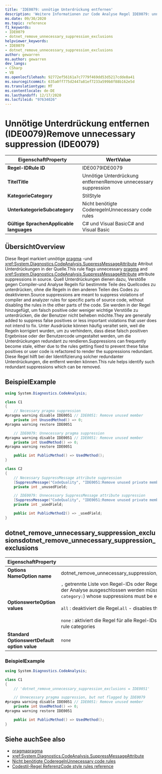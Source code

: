 ```yaml
---
title: 'IDE0079: unnötige Unterdrückung entfernen'
description: 'Weitere Informationen zur Code Analyse Regel IDE0079: unnötige Unterdrückung entfernen'
ms.date: 09/30/2020
ms.topic: reference
f1_keywords:
- IDE0079
- dotnet_remove_unnecessary_suppression_exclusions
helpviewer_keywords:
- IDE0079
- dotnet_remove_unnecessary_suppression_exclusions
author: gewarren
ms.author: gewarren
dev_langs:
- CSharp
- VB
ms.openlocfilehash: 92772ef56161a7c7779f469dd53d5217cdde8a41
ms.sourcegitcommit: 635a0ff775d2447a81ef7233a599b8f88b162e5d
ms.translationtype: MT
ms.contentlocale: de-DE
ms.lasthandoff: 12/17/2020
ms.locfileid: "97634026"
---
```

# <a name="remove-unnecessary-suppression-ide0079"></a><span data-ttu-id="92902-103">Unnötige Unterdrückung entfernen (IDE0079)</span><span class="sxs-lookup"><span data-stu-id="92902-103">Remove unnecessary suppression (IDE0079)</span></span>

|<span data-ttu-id="92902-104">Eigenschaft</span><span class="sxs-lookup"><span data-stu-id="92902-104">Property</span></span>|<span data-ttu-id="92902-105">Wert</span><span class="sxs-lookup"><span data-stu-id="92902-105">Value</span></span>|
|-|-|
| <span data-ttu-id="92902-106">**Regel-ID**</span><span class="sxs-lookup"><span data-stu-id="92902-106">**Rule ID**</span></span> | <span data-ttu-id="92902-107">IDE0079</span><span class="sxs-lookup"><span data-stu-id="92902-107">IDE0079</span></span> |
| <span data-ttu-id="92902-108">**Titel**</span><span class="sxs-lookup"><span data-stu-id="92902-108">**Title**</span></span> | <span data-ttu-id="92902-109">Unnötige Unterdrückung entfernen</span><span class="sxs-lookup"><span data-stu-id="92902-109">Remove unnecessary suppression</span></span> |
| <span data-ttu-id="92902-110">**Kategorie**</span><span class="sxs-lookup"><span data-stu-id="92902-110">**Category**</span></span> | <span data-ttu-id="92902-111">Stil</span><span class="sxs-lookup"><span data-stu-id="92902-111">Style</span></span> |
| <span data-ttu-id="92902-112">**Unterkategorie**</span><span class="sxs-lookup"><span data-stu-id="92902-112">**Subcategory**</span></span> | <span data-ttu-id="92902-113">Nicht benötigte Coderegeln</span><span class="sxs-lookup"><span data-stu-id="92902-113">Unnecessary code rules</span></span> |
| <span data-ttu-id="92902-114">**Gültige Sprachen**</span><span class="sxs-lookup"><span data-stu-id="92902-114">**Applicable languages**</span></span> | <span data-ttu-id="92902-115">C# und Visual Basic</span><span class="sxs-lookup"><span data-stu-id="92902-115">C# and Visual Basic</span></span> |

## <a name="overview"></a><span data-ttu-id="92902-116">Übersicht</span><span class="sxs-lookup"><span data-stu-id="92902-116">Overview</span></span>

<span data-ttu-id="92902-117">Diese Regel markiert unnötige [pragma](../../../csharp/language-reference/preprocessor-directives/preprocessor-pragma-warning.md) -und <xref:System.Diagnostics.CodeAnalysis.SuppressMessageAttribute> Attribut Unterdrückungen in der Quelle.</span><span class="sxs-lookup"><span data-stu-id="92902-117">This rule flags unnecessary [pragma](../../../csharp/language-reference/preprocessor-directives/preprocessor-pragma-warning.md) and <xref:System.Diagnostics.CodeAnalysis.SuppressMessageAttribute> attribute suppressions in source.</span></span> <span data-ttu-id="92902-118">Quell Unterdrückungen dienen dazu, Verstöße gegen Compiler-und Analyse Regeln für bestimmte Teile des Quellcodes zu unterdrücken, ohne die Regeln in den anderen Teilen des Codes zu deaktivieren.</span><span class="sxs-lookup"><span data-stu-id="92902-118">Source suppressions are meant to suppress violations of compiler and analyzer rules for specific parts of source code, without disabling the rules in the other parts of the code.</span></span> <span data-ttu-id="92902-119">Sie werden in der Regel hinzugefügt, um falsch positive oder weniger wichtige Verstöße zu unterdrücken, die der Benutzer nicht beheben möchte.</span><span class="sxs-lookup"><span data-stu-id="92902-119">They are generally added to suppress false positives or less important violations that user does not intend to fix.</span></span> <span data-ttu-id="92902-120">Unter Ausdrücke können häufig veraltet sein, weil die Regeln korrigiert wurden, um zu verhindern, dass diese falsch positiven Ergebnisse oder der Benutzercode umgestaltet werden, um die Unterdrückungen redundant zu rendieren.</span><span class="sxs-lookup"><span data-stu-id="92902-120">Suppressions can frequently become stale, either due to the rules getting fixed to prevent these false positives or user code is refactored to render the suppressions redundant.</span></span> <span data-ttu-id="92902-121">Diese Regel hilft bei der Identifizierung solcher redundanter Unterdrückungen, die entfernt werden können.</span><span class="sxs-lookup"><span data-stu-id="92902-121">This rule helps identify such redundant suppressions which can be removed.</span></span>

## <a name="example"></a><span data-ttu-id="92902-122">Beispiel</span><span class="sxs-lookup"><span data-stu-id="92902-122">Example</span></span>

```csharp
using System.Diagnostics.CodeAnalysis;

class C1
{
    // Necessary pragma suppression
#pragma warning disable IDE0051 // IDE0051: Remove unused member
    private int UnusedMethod() => 0;
#pragma warning restore IDE0051

    // IDE0079: Unnecessary pragma suppression
#pragma warning disable IDE0051 // IDE0051: Remove unused member
    private int UsedMethod() => 0;
#pragma warning restore IDE0051

    public int PublicMethod() => UsedMethod();
}

class C2
{
    // Necessary SuppressMessage attribute suppression
    [SuppressMessage("CodeQuality", "IDE0051:Remove unused private members", Justification = "<Pending>")]
    private int _unusedField;

    // IDE0079: Unnecessary SuppressMessage attribute suppression
    [SuppressMessage("CodeQuality", "IDE0051:Remove unused private members", Justification = "<Pending>")]
    private int _usedField;

    public int PublicMethod2() => _usedField;
}
```

## <a name="dotnet_remove_unnecessary_suppression_exclusions"></a><span data-ttu-id="92902-123">dotnet_remove_unnecessary_suppression_exclusions</span><span class="sxs-lookup"><span data-stu-id="92902-123">dotnet_remove_unnecessary_suppression_exclusions</span></span>

|<span data-ttu-id="92902-124">Eigenschaft</span><span class="sxs-lookup"><span data-stu-id="92902-124">Property</span></span>|<span data-ttu-id="92902-125">Wert</span><span class="sxs-lookup"><span data-stu-id="92902-125">Value</span></span>|
|-|-|
| <span data-ttu-id="92902-126">**Options Name**</span><span class="sxs-lookup"><span data-stu-id="92902-126">**Option name**</span></span> | <span data-ttu-id="92902-127">dotnet_remove_unnecessary_suppression_exclusions</span><span class="sxs-lookup"><span data-stu-id="92902-127">dotnet_remove_unnecessary_suppression_exclusions</span></span>
| <span data-ttu-id="92902-128">**Optionswerte**</span><span class="sxs-lookup"><span data-stu-id="92902-128">**Option values**</span></span> | <span data-ttu-id="92902-129">`,` getrennte Liste von Regel-IDs oder Regel Kategorien (mit Präfix `category:` ), deren Unterdrückungen von der Analyse ausgeschlossen werden müssen.</span><span class="sxs-lookup"><span data-stu-id="92902-129">`,` separated list of rule IDs or rule categories (prefixed with `category:`) whose suppressions must be excluded from analysis</span></span><br /><br /><span data-ttu-id="92902-130">`all` : deaktiviert die Regel.</span><span class="sxs-lookup"><span data-stu-id="92902-130">`all` - disables the rule</span></span><br /><br /><span data-ttu-id="92902-131">`none` : aktiviert die Regel für alle Regel-IDs und Regel Kategorien.</span><span class="sxs-lookup"><span data-stu-id="92902-131">`none` - enables the rule for all rule IDs and rule categories</span></span> |
| <span data-ttu-id="92902-132">**Standard Optionswert**</span><span class="sxs-lookup"><span data-stu-id="92902-132">**Default option value**</span></span> | `none` |

### <a name="example"></a><span data-ttu-id="92902-133">Beispiel</span><span class="sxs-lookup"><span data-stu-id="92902-133">Example</span></span>

```csharp
using System.Diagnostics.CodeAnalysis;

class C1
{
    // 'dotnet_remove_unnecessary_suppression_exclusions = IDE0051'

    // Unnecessary pragma suppression, but not flagged by IDE0079
#pragma warning disable IDE0051 // IDE0051: Remove unused member
    private int UsedMethod() => 0;
#pragma warning restore IDE0051

    public int PublicMethod() => UsedMethod();
}
```

## <a name="see-also"></a><span data-ttu-id="92902-134">Siehe auch</span><span class="sxs-lookup"><span data-stu-id="92902-134">See also</span></span>

- [<span data-ttu-id="92902-135">pragma</span><span class="sxs-lookup"><span data-stu-id="92902-135">pragma</span></span>](../../../csharp/language-reference/preprocessor-directives/preprocessor-pragma-warning.md)
- <xref:System.Diagnostics.CodeAnalysis.SuppressMessageAttribute>
- [<span data-ttu-id="92902-136">Nicht benötigte Coderegeln</span><span class="sxs-lookup"><span data-stu-id="92902-136">Unnecessary code rules</span></span>](unnecessary-code-rules.md)
- [<span data-ttu-id="92902-137">Codestil-Regel Referenz</span><span class="sxs-lookup"><span data-stu-id="92902-137">Code style rules reference</span></span>](index.md)
